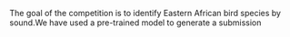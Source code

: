 The goal of the competition is to identify Eastern African bird species by sound.We have used a pre-trained model to generate a submission
